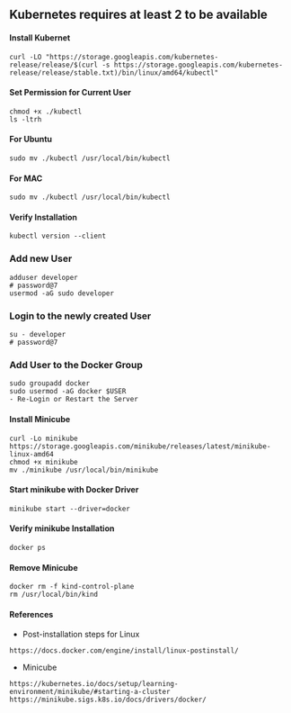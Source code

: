 ## Kubernetes requires at least 2 to be available

#### Install Kubernet
```
curl -LO "https://storage.googleapis.com/kubernetes-release/release/$(curl -s https://storage.googleapis.com/kubernetes-release/release/stable.txt)/bin/linux/amd64/kubectl"
```

#### Set Permission for Current User
```
chmod +x ./kubectl
ls -ltrh
```

#### For Ubuntu
```
sudo mv ./kubectl /usr/local/bin/kubectl
```

#### For MAC
```
sudo mv ./kubectl /usr/local/bin/kubectl
```

#### Verify Installation
```
kubectl version --client
```

### Add new User
```
adduser developer
# password@7
usermod -aG sudo developer
```

### Login to the newly created User
```
su - developer
# password@7
```

### Add User to the Docker Group
```
sudo groupadd docker
sudo usermod -aG docker $USER
- Re-Login or Restart the Server
```

#### Install Minicube
```
curl -Lo minikube https://storage.googleapis.com/minikube/releases/latest/minikube-linux-amd64
chmod +x minikube
mv ./minikube /usr/local/bin/minikube
```

#### Start minikube with Docker Driver
```
minikube start --driver=docker
``` 

#### Verify minikube Installation
```
docker ps
```

#### Remove Minicube
```
docker rm -f kind-control-plane
rm /usr/local/bin/kind
```

#### References
- Post-installation steps for Linux
```
https://docs.docker.com/engine/install/linux-postinstall/
```

- Minicube
```
https://kubernetes.io/docs/setup/learning-environment/minikube/#starting-a-cluster
https://minikube.sigs.k8s.io/docs/drivers/docker/
```